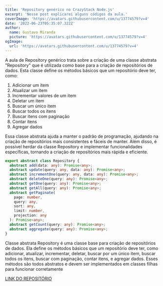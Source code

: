 ```yaml
---
title: 'Repository genérico no CrazyStack Node.js'
excerpt: 'Nesse post explicarei alguns códigos da aula.'
coverImage: 'https://avatars.githubusercontent.com/u/13774579?v=4'
date: '2022-06-23T05:35:07.322Z'
author:
  name: Gustavo Miranda
  picture: 'https://avatars.githubusercontent.com/u/13774579?v=4'
ogImage:
  url: 'https://avatars.githubusercontent.com/u/13774579?v=4'
---
```

A aula de Repository genérico trata sobre a criação de uma classe abstrata "Repository" que é utilizada como base para a criação de repositórios de dados. Esta classe define os métodos básicos que um repositório deve ter, como:

1. Adicionar um item
2. Atualizar um item
3. Incrementar valores de um item
4. Deletar um item
5. Buscar um único item
6. Buscar todos os itens
7. Buscar itens com paginação
8. Contar itens
9. Agregar dados

Essa classe abstrata ajuda a manter o padrão de programação, ajudando na criação de repositórios mais consistentes e fáceis de manter. Além disso, é possível herdar da classe Repository e implementar funcionalidades específicas, tornando a criação de repositórios mais rápida e eficiente.

```typescript
export abstract class Repository {
  abstract add(data: any): Promise<any>;
  abstract update(query: any, data: any): Promise<any>;
  abstract incrementOne(query: any, data: any): Promise<any>;
  abstract deleteOne(query: any): Promise<any>;
  abstract getOne(query: any): Promise<any>;
  abstract getAll(query: any): Promise<any>;
  abstract getPaginate(
    page: number,
    query: any,
    sort: any,
    limit: number,
    projection: any
  ): Promise<any>;
  abstract getCount(query: any): Promise<any>;
  abstract aggregate(query: any): Promise<any>;
}
``` 
Classe abstrata Repository é uma classe base para criação de repositórios de dados. Ela define os métodos básicos que um repositório deve ter, como adicionar, atualizar, incrementar, deletar, buscar por um único item, buscar todos os itens, buscar com paginação, contar itens, e agregar dados. Esses métodos são todos abstratos e devem ser implementados em classes filhas para funcionar corretamente


[LINK DO REPOSITÓRIO](https://github.com/gumiranda/CrazyStackNodeJs)